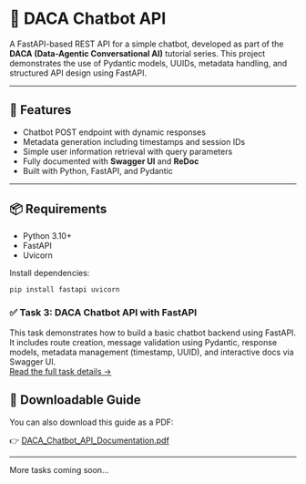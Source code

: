 # 🤖 DACA Chatbot API

A FastAPI-based REST API for a simple chatbot, developed as part of the **DACA (Data-Agentic Conversational AI)** tutorial series. This project demonstrates the use of Pydantic models, UUIDs, metadata handling, and structured API design using FastAPI.

---

## 🚀 Features

- Chatbot POST endpoint with dynamic responses
- Metadata generation including timestamps and session IDs
- Simple user information retrieval with query parameters
- Fully documented with **Swagger UI** and **ReDoc**
- Built with Python, FastAPI, and Pydantic

---

## 📦 Requirements

- Python 3.10+
- FastAPI
- Uvicorn

Install dependencies:

```bash
pip install fastapi uvicorn

```

### ✅ Task 3: DACA Chatbot API with FastAPI
This task demonstrates how to build a basic chatbot backend using FastAPI. It includes route creation, message validation using Pydantic, response models, metadata management (timestamp, UUID), and interactive docs via Swagger UI.  
[Read the full task details →](https://github.com/muhammadmubashir72/GIAIC-Q4-Learning-FastAPI/tree/master/Task_3_Pydantic_FastAPI_Chatbot_App)

## 📘 Downloadable Guide

You can also download this guide as a PDF:

👉 [DACA_Chatbot_API_Documentation.pdf](https://github.com/muhammadmubashir72/GIAIC-Q4-Learning-FastAPI/raw/master/Task_3_Pydantic_FastAPI_Chatbot_App/DACA_Chatbot_API_Documentation.pdf)

---

More tasks coming soon...

